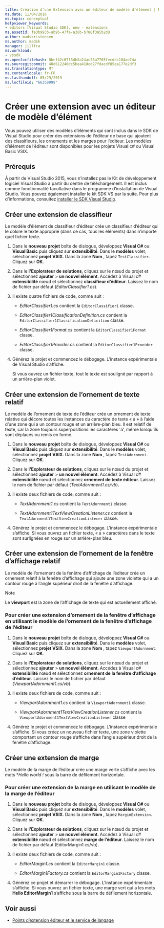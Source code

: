 ```yaml
---
title: Création d’une Extension avec un éditeur de modèle d’élément | Microsoft Docs
ms.date: 11/04/2016
ms.topic: conceptual
helpviewer_keywords:
- editors [Visual Studio SDK], new - extensions
ms.assetid: fa3b993b-ab95-47fa-a38b-b788f3a5b2d8
author: madskristensen
ms.author: madsk
manager: jillfra
ms.workload:
- vssdk
ms.openlocfilehash: 0bef42c67f34b8a24ac26a7765fecddc104ae74a
ms.sourcegitcommit: 40d612240dc5bea418cd27fdacdf85ea177e2df3
ms.translationtype: MT
ms.contentlocale: fr-FR
ms.lasthandoff: 05/29/2019
ms.locfileid: "66350998"
---
```

# <a name="create-an-extension-with-an-editor-item-template"></a>Créer une extension avec un éditeur de modèle d’élément
Vous pouvez utiliser des modèles d’éléments qui sont inclus dans le SDK de Visual Studio pour créer des extensions de l’éditeur de base qui ajoutent des classifieurs, les ornements et les marges pour l’éditeur. Les modèles d’élément de l’éditeur sont disponibles pour les projets Visual c# ou Visual Basic VSIX.

## <a name="prerequisites"></a>Prérequis
 À partir de Visual Studio 2015, vous n’installez pas le Kit de développement logiciel Visual Studio à partir du centre de téléchargement. Il est inclus comme fonctionnalité facultative dans le programme d’installation de Visual Studio. Vous pouvez également installer le kit SDK VS par la suite. Pour plus d’informations, consultez [installer le SDK Visual Studio](../extensibility/installing-the-visual-studio-sdk.md).

## <a name="create-a-classifier-extension"></a>Créer une extension de classifieur
 Le modèle d’élément de classifieur d’éditeur crée un classifieur d’éditeur qui le colore le texte approprié (dans ce cas, tous les éléments) dans n’importe quel fichier texte.

1. Dans le **nouveau projet** boîte de dialogue, développez **Visual C#** ou **Visual Basic** puis cliquez sur **extensibilité**. Dans le **modèles** volet, sélectionnez **projet VSIX**. Dans la zone **Nom** , tapez `TestClassifier`. Cliquez sur **OK**.

2. Dans le **l’Explorateur de solutions**, cliquez sur le nœud du projet et sélectionnez **ajouter** > **un nouvel élément**. Accédez à Visual c# **extensibilité** nœud et sélectionnez **classifieur d’éditeur**. Laissez le nom de fichier par défaut (*EditorClassifier1.cs*).

3. Il existe quatre fichiers de code, comme suit :

    - *EditorClassifier1.cs* contient la `EditorClassifier1` classe.

    - *EditorClassifier1ClassificationDefinition.cs* contient la `EditorClassifier1ClassificationDefinition` classe.

    - *EditorClassifier1Format.cs* contient la `EditorClassifier1Format` classe.

    - *EditorClassifier1Provider.cs* contient la `EditorClassifier1Provider` classe.

4. Générez le projet et commencez le débogage. L’instance expérimentale de Visual Studio s’affiche.

     Si vous ouvrez un fichier texte, tout le texte est souligné par rapport à un arrière-plan violet.

## <a name="create-a-text-relative-adornment-extension"></a>Créer une extension de l’ornement de texte relatif
 Le modèle de l’ornement de texte de l’éditeur crée un ornement de texte relative qui décore toutes les instances du caractère de texte « a » à l’aide d’une zone qui a un contour rouge et un arrière-plan bleu. Il est relatif de texte, car la zone toujours superpositions les caractères 'a', même lorsqu’ils sont déplacés ou remis en forme.

1. Dans le **nouveau projet** boîte de dialogue, développez **Visual C#** ou **Visual Basic** puis cliquez sur **extensibilité**. Dans le **modèles** volet, sélectionnez **projet VSIX**. Dans la zone **Nom** , tapez `TestAdornment`. Cliquez sur **OK**.

2. Dans le **l’Explorateur de solutions**, cliquez sur le nœud du projet et sélectionnez **ajouter** > **un nouvel élément**. Accédez à Visual c# **extensibilité** nœud et sélectionnez **ornement de texte éditeur**. Laissez le nom de fichier par défaut (*TextAdornment1.cs/vb*).

3. Il existe deux fichiers de code, comme suit :

    - *TextAdornment1.cs* contient la `TextAdornment1` classe.

    - *TextAdornment1TextViewCreationListener.cs* contient la `TextAdornment1TextViewCreationListener` classe.

4. Générez le projet et commencez le débogage. L’instance expérimentale s’affiche. Si vous ouvrez un fichier texte, « a » caractères dans le texte sont surlignées en rouge sur un arrière-plan bleu.

## <a name="create-a-viewport-relative-adornment-extension"></a>Créer une extension de l’ornement de la fenêtre d’affichage relatif
 Le modèle de l’ornement de la fenêtre d’affichage de l’éditeur crée un ornement relatif à la fenêtre d’affichage qui ajoute une zone violette qui a un contour rouge à l’angle supérieur droit de la fenêtre d’affichage.

> [!NOTE]
> Le **viewport** est la zone de l’affichage de texte qui est actuellement affiché.

### <a name="to-create-a-viewport-adornment-extension-by-using-the-editor-viewport-adornment-template"></a>Pour créer une extension d’ornement de la fenêtre d’affichage en utilisant le modèle de l’ornement de la fenêtre d’affichage de l’éditeur

1. Dans le **nouveau projet** boîte de dialogue, développez **Visual C#** ou **Visual Basic** puis cliquez sur **extensibilité**. Dans le **modèles** volet, sélectionnez **projet VSIX**. Dans la zone **Nom** , tapez `ViewportAdornment`. Cliquez sur **OK**.

2. Dans le **l’Explorateur de solutions**, cliquez sur le nœud du projet et sélectionnez **ajouter** > **un nouvel élément**. Accédez à Visual c# **extensibilité** nœud et sélectionnez **ornement de la fenêtre d’affichage d’éditeur**. Laissez le nom de fichier par défaut (*ViewportAdornment1.cs/vb*).

3. Il existe deux fichiers de code, comme suit :

    - *ViewportAdornment1.cs* contient la `ViewportAdornment1` classe.

    - *ViewportAdornment1TextViewCreationListener.cs* contient la `ViewportAdornment1TextViewCreationListener` classe

4. Générez le projet et commencez le débogage. L’instance expérimentale s’affiche. Si vous créez un nouveau fichier texte, une zone violette comportant un contour rouge s’affiche dans l’angle supérieur droit de la fenêtre d’affichage.

## <a name="create-a-margin-extension"></a>Créer une extension de marge
 Le modèle de la marge de l’éditeur crée une marge verte s’affiche avec les mots **Hello world !* sous la barre de défilement horizontale.

### <a name="to-create-a-margin-extension-by-using-the-editor-margin-template"></a>Pour créer une extension de la marge en utilisant le modèle de la marge de l’éditeur

1. Dans le **nouveau projet** boîte de dialogue, développez **Visual C#** ou **Visual Basic** puis cliquez sur **extensibilité**. Dans le **modèles** volet, sélectionnez **projet VSIX**. Dans la zone **Nom** , tapez `MarginExtension`. Cliquez sur **OK**.

2. Dans le **l’Explorateur de solutions**, cliquez sur le nœud du projet et sélectionnez **ajouter** > **un nouvel élément**. Accédez à Visual c# **extensibilité** nœud et sélectionnez **marge de l’éditeur**. Laissez le nom de fichier par défaut (EditorMargin1.cs/vb).

3. Il existe deux fichiers de code, comme suit :

    - *EditorMargin1.cs* contient la `EditorMargin1` classe.

    - *EditorMargin1Factory.cs* contient la `EditorMargin1Factory` classe.

4. Générez ce projet et démarrer le débogage. L’instance expérimentale s’affiche. Si vous ouvrez un fichier texte, une marge vert qui a les mots **Hello EditorMargin1** s’affiche sous la barre de défilement horizontale.

## <a name="see-also"></a>Voir aussi
- [Points d’extension éditeur et le service de langage](../extensibility/language-service-and-editor-extension-points.md)
